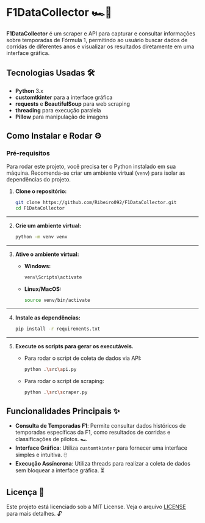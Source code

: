# F1DataCollector 🏎️🏁

**F1DataCollector** é um scraper e API para capturar e consultar informações sobre temporadas de Fórmula 1, permitindo ao usuário buscar dados de corridas de diferentes anos e visualizar os resultados diretamente em uma interface gráfica.

## Tecnologias Usadas 🛠️

- **Python** 3.x
- **customtkinter** para a interface gráfica
- **requests** e **BeautifulSoup** para web scraping
- **threading** para execução paralela
- **Pillow** para manipulação de imagens

## Como Instalar e Rodar ⚙️

### Pré-requisitos

Para rodar este projeto, você precisa ter o Python instalado em sua máquina. Recomenda-se criar um ambiente virtual (`venv`) para isolar as dependências do projeto.

1. **Clone o repositório:**

   ```bash
   git clone https://github.com/Ribeiro092/F1DataCollector.git
   cd F1DataCollector
---
2. **Crie um ambiente virtual:**

   ```bash
   python -m venv venv
---
3. **Ative o ambiente virtual:**

   - **Windows:**
     ```bash
     venv\Scripts\activate
     ```

   - **Linux/MacOS:**
     ```bash
     source venv/bin/activate
     ```
---
4. **Instale as dependências:**

   ```bash
   pip install -r requirements.txt
---
5. **Execute os scripts para gerar os executáveis.**

   - Para rodar o script de coleta de dados via API:
     ```bash
     python .\src\api.py
     ```

   - Para rodar o script de scraping:
     ```bash
     python .\src\scraper.py
     ```

## Funcionalidades Principais ✨

- **Consulta de Temporadas F1**: Permite consultar dados históricos de temporadas específicas da F1, como resultados de corridas e classificações de pilotos. 🏎️
- **Interface Gráfica**: Utiliza `customtkinter` para fornecer uma interface simples e intuitiva. 🖱️
- **Execução Assíncrona**: Utiliza threads para realizar a coleta de dados sem bloquear a interface gráfica. ⏳

## Licença 📜

Este projeto está licenciado sob a MIT License. Veja o arquivo [LICENSE](LICENSE) para mais detalhes. 🔓


